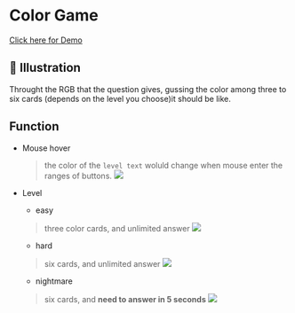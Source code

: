 # Color Game
[Click here for Demo](https://heehee812.gitlab.io/-/color-game/-/jobs/1134334180/artifacts/public/dist/index.html)

## :rainbow: Illustration
Throught the RGB that the question gives, gussing the color among three to six cards (depends on the level you choose)it should be like.

## Function
* Mouse hover
    > the color of the `level text` woluld change when mouse enter the ranges of buttons. 
![](https://i.imgur.com/0ATl0XM.gif)

* Level
    * easy
    > three color cards, and unlimited answer
    ![](https://i.imgur.com/cAQjYc8.gif)
    * hard
    > six cards, and unlimited answer
    ![](https://i.imgur.com/yeZVflM.gif)
    * nightmare
    > six cards, and **need to answer in 5 seconds**
    ![](https://i.imgur.com/EBTLCVf.gif)
